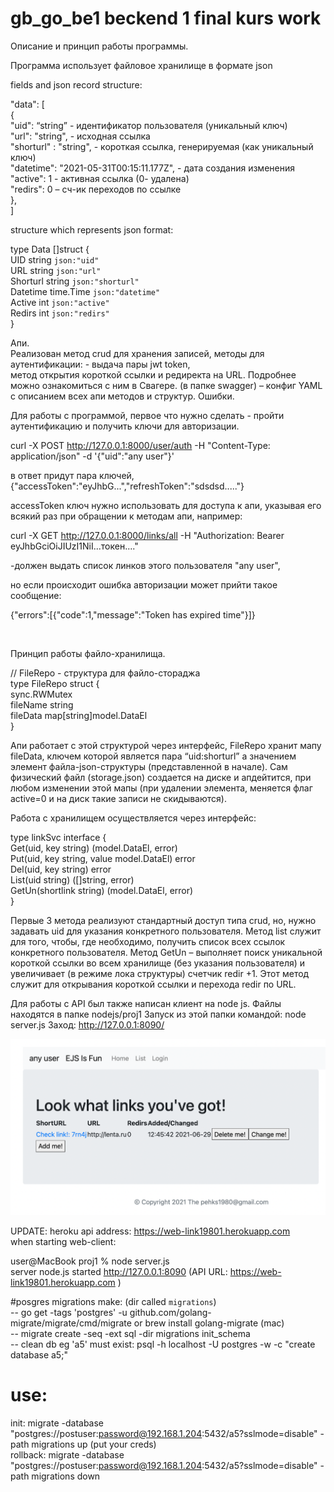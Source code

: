 # gb_go_be1 beckend 1 final kurs work

Описание и принцип работы программы.

Программа использует файловое хранилище в формате json

fields and json record structure:

 "data": [<br>
{<br>
 "uid": “string” - идентификатор пользователя (уникальный ключ)<br>
"url": "string", -  исходная ссылка<br>
"shorturl" : "string", -  короткая ссылка, генерируемая (как уникальный ключ)<br>
"datetime": "2021-05-31T00:15:11.177Z", -  дата создания изменения<br>
"active": 1 -  активная ссылка (0- удалена)<br>
"redirs": 0 – сч-ик переходов по ссылке<br>
},<br>
]<br>


structure which represents json format:

type Data []struct { <br>
UID string 			`json:"uid"`<br>
URL string 			`json:"url"`<br>
Shorturl string 		`json:"shorturl"`<br>
Datetime time.Time 		`json:"datetime"`<br>
Active int  			`json:"active"`<br>
Redirs int 			`json:"redirs"`<br>
}<br>

Апи.<br>
Реализован метод crud для хранения записей,
методы для аутентификации: - выдача пары jwt token,<br>
метод открытия короткой ссылки и редиректа на URL.
Подробнее можно ознакомиться с ним в Свагере.
(в папке swagger) – конфиг YAML с описанием всех апи методов
и структур. Ошибки.<br>

Для работы с программой, первое что нужно сделать - пройти
аутентификацию и получить ключи для авторизации.<br>

curl -X POST http://127.0.0.1:8000/user/auth -H "Content-Type: application/json" -d '{"uid":"any user"}'<br>

в ответ придут пара ключей, <br>
{"accessToken":"eyJhbG...","refreshToken":"sdsdsd....."}

accessToken ключ нужно использовать для доступа к апи,
указывая его всякий раз при обращении к методам апи, например:<br>

curl -X GET http://127.0.0.1:8000/links/all -H "Authorization: Bearer eyJhbGciOiJIUzI1NiI...токен...."<br>

-должен выдать список линков этого пользователя "any user",<br>

но если происходит ошибка авторизации может прийти такое сообщение: <br>

{"errors":[{"code":1,"message":"Token has expired time"}]}




<br>

Принцип работы файло-хранилища.

// FileRepo - структура для файло-стораджа<br>
type FileRepo struct {<br>
sync.RWMutex<br>
fileName string<br>
fileData map[string]model.DataEl<br>
}<br>

Апи работает с этой структурой через интерфейс,
FileRepo хранит мапу fileData, ключем которой является пара “uid:shorturl”
а значением элемент файла-json-структуры (представленной в начале).
Сам физический файл (storage.json) создается на диске и апдейтится, при любом изменении этой мапы
(при удалении элемента, меняется флаг active=0 и на диск такие записи не скидываются).<br>

Работа с хранилищем осуществляется через интерфейс:

type linkSvc interface {<br>
Get(uid, key string) (model.DataEl, error)<br>
Put(uid, key string, value model.DataEl) error<br>
Del(uid, key string) error<br>
List(uid string) ([]string, error)<br>
GetUn(shortlink string) (model.DataEl, error)<br>
}<br>

Первые 3 метода реализуют стандартный доступ типа crud, но, нужно задавать uid для указания конкретного пользователя.
Метод list служит для того, чтобы, где необходимо, получить список всех ссылок конкретного пользователя.
Метод GetUn – выполняет поиск уникальной короткой ссылки во всем хранилище (без указания пользователя)
и увеличивает (в режиме лока структуры) счетчик redir +1.
Этот метод служит для открывания короткой ссылки и перехода redir по URL.

Для работы с API был также написан клиент на node js. Файлы находятся в папке nodejs/proj1
Запуск из этой папки командой: node server.js
Заход: http://127.0.0.1:8090/

![Иллюстрация к проекту](https://github.com/pehks1980/go_gb_be1_kurs/blob/main/image/image.png)

UPDATE: heroku api address: https://web-link19801.herokuapp.com <br>
when starting web-client:<br>

user@MacBook proj1 % node server.js<br>
server node.js started http://127.0.0.1:8090  (API URL: https://web-link19801.herokuapp.com ) <br>

#posgres migrations make: (dir called `migrations`)<br>
-- go get -tags 'postgres' -u github.com/golang-migrate/migrate/cmd/migrate or brew install golang-migrate (mac)<br>
-- migrate create -seq -ext sql -dir migrations init_schema<br>
-- clean db eg 'a5' must exist: psql -h localhost -U postgres -w -c "create database a5;"<br>
# use:
init: migrate -database "postgres://postuser:password@192.168.1.204:5432/a5?sslmode=disable" -path migrations up (put your creds)<br>
rollback: migrate -database "postgres://postuser:password@192.168.1.204:5432/a5?sslmode=disable" -path migrations down<br>

